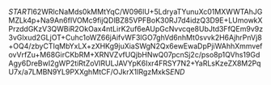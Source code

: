 $START$l62WRlcNaMds0kMMtYqC/W096lU+5LdryaTYunuXc01MXWWTAhJGMZLk4p+Na9An6fIVOMc9fijQDlBZ85VPFBoK30RJ7d4idzQ3D9E+LUmowkXPrzddGKzV3QWBiR2OkOax4ntLirK2uf6eAUpGcNvvcqe8UbJtd3FfQEm9v9z3vGlxud2GLjOT+Cuhc1oWZ66jAifvWF3lGO7ghVd6nhMt0svvk2H6AjhrPnVj8+OQ4/zbyCTIqMbYxLX+zXHKg9juXiaSWgN2Qx6ewEwaDpPjiWAhhXmmvefovVrfZu+M68GirCKbRM+XRNVZvfUQjbHNwQ07pcnSj2c/pso8p1QVhs19GdAgy6DreBwI2gWP2tiRtZoVIRULJAVYpK6Ixr4FRSY7N2+YaRLsKzeZX8M2PqU7x/a7LMBN9YL9PXXghMtCF/OJkrX1IRgzMxkS$END$